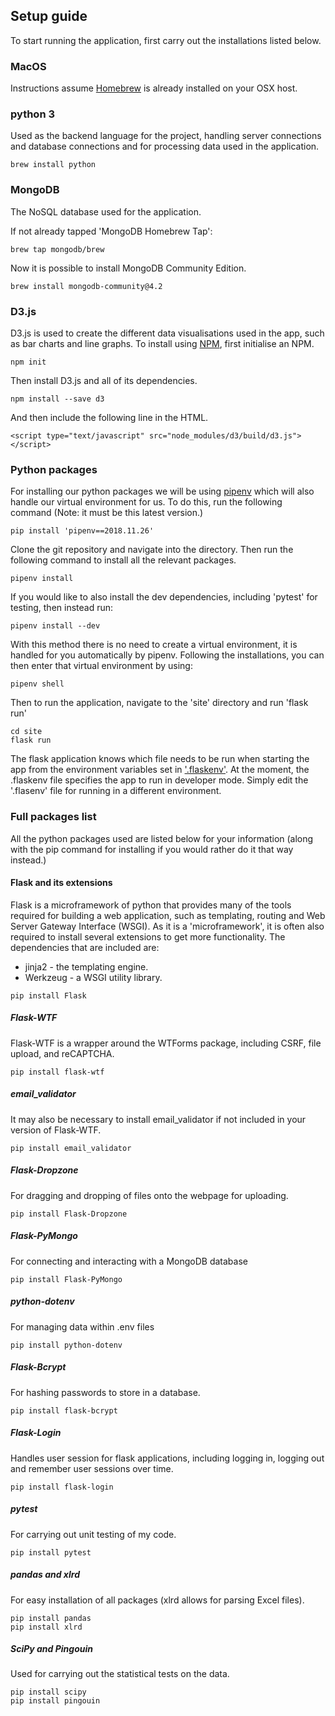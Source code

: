 ## Setup guide
To start running the application, first carry out the installations listed below.

### MacOS

Instructions assume [Homebrew](https://brew.sh/) is already installed on your OSX host.

### python 3

Used as the backend language for the project, handling server connections and database connections and for processing data used in the application.

```
brew install python
```


### MongoDB

The NoSQL database used for the application.

If not already tapped 'MongoDB Homebrew Tap':

```
brew tap mongodb/brew
```

Now it is possible to install MongoDB Community Edition.

```
brew install mongodb-community@4.2
```

### D3.js

D3.js is used to create the different data visualisations used in the app, such as bar charts and line graphs. To install using [NPM](https://www.npmjs.com/get-npm), first initialise an NPM.

```
npm init
```

Then install D3.js and all of its dependencies.

```
npm install --save d3
```

And then include the following line in the HTML.

```
<script type="text/javascript" src="node_modules/d3/build/d3.js"></script>
```


### Python packages

For installing our python packages we will be using [pipenv](https://pypi.org/project/pipenv/) which will also handle our virtual environment for us. To do this, run the following command (Note: it must be this latest version.)

```
pip install 'pipenv==2018.11.26'
```

Clone the git repository and navigate into the directory.
Then run the following command to install all the relevant packages.

```
pipenv install
```

If you would like to also install the dev dependencies, including 'pytest' for testing, then instead run:

```
pipenv install --dev
```

With this method there is no need to create a virtual environment, it is handled for you automatically by pipenv.
Following the installations, you can then enter that virtual environment by using:

```
pipenv shell
```

Then to run the application, navigate to the 'site' directory and run 'flask run'

```
cd site
flask run
```

The flask application knows which file needs to be run when starting the app from the environment variables set in ['.flaskenv'](./site/.flaskenv). At the moment, the .flaskenv file specifies the app to run in developer mode. Simply edit the '.flasenv' file for running in a different environment.

### Full packages list

All the python packages used are listed below for your information (along with the pip command for installing if you would rather do it that way instead.)

#### Flask and its extensions

Flask is a microframework of python that provides many of the tools required for building a web application, such as templating, routing and Web Server Gateway Interface (WSGI).
As it is a 'microframework', it is often also required to install several extensions to get more functionality.
The dependencies that are included are:

- jinja2 - the templating engine.
- Werkzeug - a WSGI utility library.

```
pip install Flask
```

##### Flask-WTF

Flask-WTF is a wrapper around the WTForms package, including CSRF, file upload, and reCAPTCHA.

```
pip install flask-wtf
```

##### email_validator

It may also be necessary to install email_validator if not included in your version of Flask-WTF.

```
pip install email_validator
```

##### Flask-Dropzone

For dragging and dropping of files onto the webpage for uploading.

```
pip install Flask-Dropzone
```
##### Flask-PyMongo

For connecting and interacting with a MongoDB database

```
pip install Flask-PyMongo
```
##### python-dotenv

For managing data within .env files

```
pip install python-dotenv
```

##### Flask-Bcrypt

For hashing passwords to store in a database.

```
pip install flask-bcrypt
```

##### Flask-Login

Handles user session for flask applications, including logging in, logging out and remember user sessions over time.

```
pip install flask-login
```

##### pytest

For carrying out unit testing of my code.

```
pip install pytest
```


##### pandas and xlrd

For easy installation of all packages (xlrd allows for parsing Excel files).

```
pip install pandas
pip install xlrd
```

##### SciPy and Pingouin

Used for carrying out the statistical tests on the data.

```
pip install scipy
pip install pingouin
```
